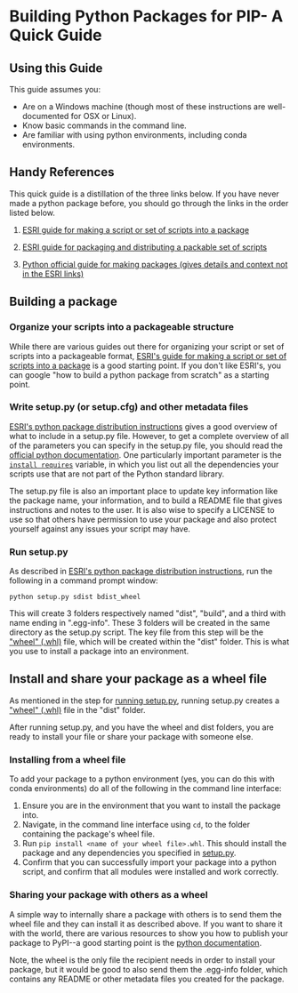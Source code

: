 # Building Python Packages for PIP- A Quick Guide

## Using this Guide

This guide assumes you:

* Are on a Windows machine (though most of these instructions are well-documented for OSX or Linux).
* Know basic commands in the command line.
* Are familiar with using python environments, including conda environments.

## Handy References

This quick guide is a distillation of the three links below. If you have never made a python package before, you should go through the links in the order listed below.

1. [ESRI guide for making a script or set of scripts into a package](https://pro.arcgis.com/en/pro-app/latest/arcpy/geoprocessing_and_python/extending-geoprocessing-through-python-modules.htm)

2. [ESRI guide for packaging and distributing a packable set of scripts](https://pro.arcgis.com/en/pro-app/latest/arcpy/geoprocessing_and_python/extending-geoprocessing-through-python-modules.htm)

3. [Python official guide for making packages (gives details and context not in the ESRI links)](https://packaging.python.org/en/latest/guides/distributing-packages-using-setuptools/#requirements-for-packaging-and-distributing)

## Building a package

### Organize your scripts into a packageable structure

While there are various guides out there for organizing your script or set of scripts into a packageable format, [ESRI's guide for making a script or set of scripts into a package](https://pro.arcgis.com/en/pro-app/latest/arcpy/geoprocessing_and_python/extending-geoprocessing-through-python-modules.htm) is a good starting point. If you don't like ESRI's, you can google "how to build a python package from scratch" as a starting point.

### Write setup.py (or setup.cfg) and other metadata files

 [ESRI's python package distribution instructions](https://packaging.python.org/en/latest/guides/distributing-packages-using-setuptools/#requirements-for-packaging-and-distributing) gives a good overview of what to include in a setup.py file. However, to get a complete overview of all of the parameters you can specify in the setup.py file, you should read the [official python documentation](https://packaging.python.org/en/latest/guides/distributing-packages-using-setuptools/#requirements-for-packaging-and-distributing). One particularly important parameter is the  [`install requires`](https://packaging.python.org/en/latest/guides/distributing-packages-using-setuptools/#requirements-for-packaging-and-distributing) variable, in which you list out all the dependencies your scripts use that are not part of the Python standard library.

The setup.py file is also an important place to update key information like the package name, your information, and to build a README file that gives instructions and notes to the user. It is also wise to specify a LICENSE to use so that others have permission to use your package and also protect yourself against any issues your script may have.

### Run setup.py 

As described in [ESRI's python package distribution instructions](https://packaging.python.org/en/latest/guides/distributing-packages-using-setuptools/#requirements-for-packaging-and-distributing), run the following in a command prompt window:

`python setup.py sdist bdist_wheel`

This will create 3 folders respectively named "dist", "build", and a third with name ending in ".egg-info". These 3 folders will be created in the same directory as the setup.py script. The key file from this step will be the ["wheel" (.whl)](https://packaging.python.org/en/latest/glossary/#term-Wheel) file, which will be created within the "dist" folder. This is what you use to install a package into an environment.

## Install and share your package as a wheel file

As mentioned in the step for [running setup.py](#run-setup.py), running setup.py creates a ["wheel" (.whl)](https://packaging.python.org/en/latest/glossary/#term-Wheel) file in the "dist" folder.

After running setup.py, and you have the wheel and dist folders, you are ready to install your file or share your package with someone else.

### Installing from a wheel file

To add your package to a python environment (yes, you can do this with conda environments) do all of the following in the command line interface:

1. Ensure you are in the environment that you want to install the package into.
2. Navigate, in the command line interface using `cd`, to the folder containing the package's wheel file.
3. Run `pip install <name of your wheel file>.whl`. This should install the package and any dependencies you specified in [setup.py](#Run-setup.py).
4. Confirm that you can successfully import your package into a python script, and confirm that all modules were installed and work correctly.

### Sharing your package with others as a wheel

A simple way to internally share a package with others is to send them the wheel file and they can install it as described above. If you want to share it with the world, there are various resources to show you how to publish your package to PyPI--a good starting point is the [python documentation](https://packaging.python.org/en/latest/guides/distributing-packages-using-setuptools/#uploading-your-project-to-pypi).

Note, the wheel is the only file the recipient needs in order to install your package, but it would be good to also send them the .egg-info folder, which contains any README or other metadata files you created for the package.









